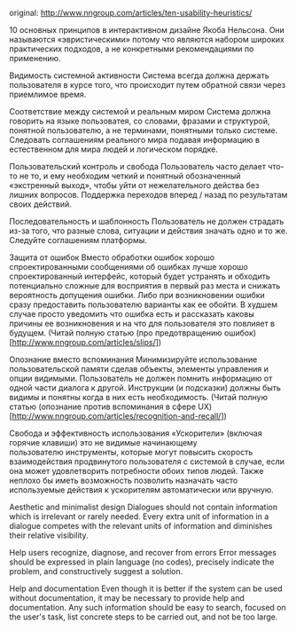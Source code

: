original: http://www.nngroup.com/articles/ten-usability-heuristics/

10 основных принципов в интерактивном дизайне Якоба Нельсона. Они называются «эвристическими» потому что являются набором широких практических подходов, а не конкретными рекомендациями по применению.

Видимость системной активности
	Система всегда должна держать пользователя в курсе того, что происходит путем обратной связи через приемлимое время.
	 
Соответствие между системой и реальным миром
	Система должна говорить на языке пользоватея, со словами, фразами и структурой, понятной пользователю, а не терминами, понятными только системе. Следовать соглашениям реального мира подавая информацию в естественном для мира людей и логическом порядке.
	 
Пользовательский контроль и свобода
	Пользователь часто делает что-то не то, и ему необходим четкий и понятный обозначенный «экстренный выход», чтобы уйти от нежелательного действа без лишних вопросов. Поддержка переходов вперед / назад по результатам своих действий.
	 
Последовательность и шаблонность
	Пользователь не должен страдать из-за того, что разные слова, ситуации и действия значать одно и то же. Следуйте соглашениям платформы.
	 
Защита от ошибок
	Вместо обработки ошибок хорошо спроектированными сообщениями об ошибках лучше хорошо спроектированный интерфейс, который будет устранять и обходить потенциально сложные для восприятия в первый раз места и снижать вероятность допущения ошибки. Либо при возникновении ошибки сразу предоставить пользователю варианты как ее обойти. В худшем случае просто уведомить что ошибка есть и рассказать каковы причины ее возникновения и на что для пользователя это повлияет в будущем.
	(Читай полную статью (про предотвращению ошибок)[http://www.nngroup.com/articles/slips/])
	 
Опознание вместо вспоминания
	Минимизируйте использование пользовательской памяти сделав объекты, элементы управления и опции видимыми. Пользователь не должен помнить информацию от одной части диалога к другой. Инструкции (и подсказки) должны быть видимы и понятны когда в них есть необходимость.
	(Читай полную статью (опознание против вспоминания в сфере UX)[http://www.nngroup.com/articles/recognition-and-recall/])
	 
Свобода и эффективность использования
	«Ускорители» (включая горячие клавиши) это не видимые начинающему пользователю инструменты, которые могут повысить скорость взаимодействия продвинутого пользователя с системой в случае, если она может удовлетворить потребности обоих типов людей. Также неплохо бы иметь возможность позволить назначать часто используемые действия к ускорителям автоматически или вручную.
	 
Aesthetic and minimalist design
	Dialogues should not contain information which is irrelevant or rarely needed. Every extra unit of information in a dialogue competes with the relevant units of information and diminishes their relative visibility.
	 
Help users recognize, diagnose, and recover from errors
	Error messages should be expressed in plain language (no codes), precisely indicate the problem, and constructively suggest a solution.
	 
Help and documentation
	Even though it is better if the system can be used without documentation, it may be necessary to provide help and documentation. Any such information should be easy to search, focused on the user's task, list concrete steps to be carried out, and not be too large.
